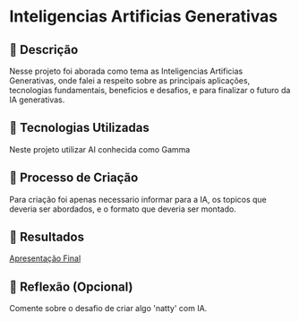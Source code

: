 # Inteligencias Artificias Generativas

## 📒 Descrição
Nesse projeto foi aborada como tema as Inteligencias Artificias Generativas, 
onde falei a respeito sobre as principais aplicações, tecnologias fundamentais,
beneficios e desafios, e para finalizar o futuro da IA generativas.

## 🤖 Tecnologias Utilizadas
Neste projeto utilizar AI conhecida como Gamma

## 🧐 Processo de Criação
Para criação foi apenas necessario informar para a IA, os topicos
que deveria ser abordados, e o formato que deveria ser montado.

## 🚀 Resultados
[Apresentação Final]("https://gamma.app/embed/3v9yzjt66fbb878")

## 💭 Reflexão (Opcional)
Comente sobre o desafio de criar algo 'natty' com IA.
